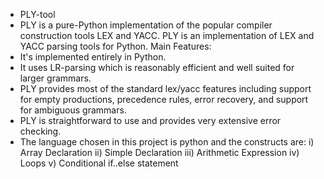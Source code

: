* PLY-tool
* PLY is a pure-Python implementation of the popular compiler construction tools LEX and YACC. PLY is an implementation of LEX and YACC parsing tools for Python. Main Features:
* It's implemented entirely in Python.
* It uses LR-parsing which is reasonably efficient and well suited for larger grammars.
* PLY provides most of the standard lex/yacc features including support for empty productions, precedence rules, error recovery, and support for ambiguous grammars.
* PLY is straightforward to use and provides very extensive error checking.
* The language chosen in this project is python and the constructs are:
i) Array Declaration
ii) Simple Declaration
iii) Arithmetic Expression
iv) Loops
v) Conditional if..else statement
